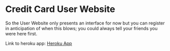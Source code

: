 # Credit Card User Website
So the User Website only presents an interface for now but you can register in anticipation of when this blows; you could always tell your friends you were here first.

Link to heroku app: [Heroku App](https://o-captain-my-captain.herokuapp.com/)
